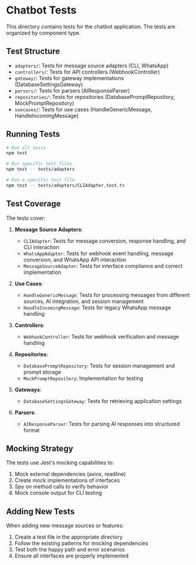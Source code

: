 # Chatbot Tests

This directory contains tests for the chatbot application. The tests are organized by component type.

## Test Structure

- `adapters/`: Tests for message source adapters (CLI, WhatsApp)
- `controllers/`: Tests for API controllers (WebhookController)
- `gateway/`: Tests for gateway implementations (DatabaseSettingsGateway)
- `parsers/`: Tests for parsers (AIResponseParser)
- `repositories/`: Tests for repositories (DatabasePromptRepository, MockPromptRepository)
- `usecases/`: Tests for use cases (HandleGenericMessage, HandleIncomingMessage)

## Running Tests

```bash
# Run all tests
npm test

# Run specific test files
npm test -- tests/adapters

# Run a specific test file
npm test -- tests/adapters/CLIAdapter.test.ts
```

## Test Coverage

The tests cover:

1. **Message Source Adapters**:
   - `CLIAdapter`: Tests for message conversion, response handling, and CLI interaction
   - `WhatsAppAdapter`: Tests for webhook event handling, message conversion, and WhatsApp API interaction
   - `MessageSourceAdapter`: Tests for interface compliance and correct implementation

2. **Use Cases**:
   - `HandleGenericMessage`: Tests for processing messages from different sources, AI integration, and session management
   - `HandleIncomingMessage`: Tests for legacy WhatsApp message handling

3. **Controllers**:
   - `WebhookController`: Tests for webhook verification and message handling

4. **Repositories**:
   - `DatabasePromptRepository`: Tests for session management and prompt storage
   - `MockPromptRepository`: Implementation for testing

5. **Gateways**:
   - `DatabaseSettingsGateway`: Tests for retrieving application settings

6. **Parsers**:
   - `AIResponseParser`: Tests for parsing AI responses into structured format

## Mocking Strategy

The tests use Jest's mocking capabilities to:

1. Mock external dependencies (axios, readline)
2. Create mock implementations of interfaces
3. Spy on method calls to verify behavior
4. Mock console output for CLI testing

## Adding New Tests

When adding new message sources or features:

1. Create a test file in the appropriate directory
2. Follow the existing patterns for mocking dependencies
3. Test both the happy path and error scenarios
4. Ensure all interfaces are properly implemented
